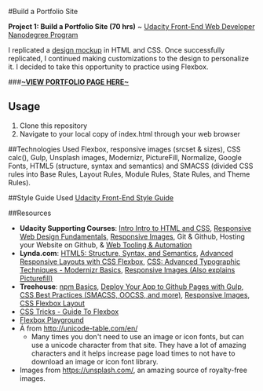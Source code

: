 #Build a Portfolio Site

**Project 1: Build a Portfolio Site (70 hrs)** ~ [Udacity Front-End Web Developer Nanodegree Program](https://www.udacity.com/course/front-end-web-developer-nanodegree--nd001)

I replicated a [design mockup](https://storage.googleapis.com/supplemental_media/udacityu/2655898586/design-mockup-portfolio.pdf) in HTML and CSS. Once successfully replicated, I continued making customizations to the design to personalize it. I decided to take this opportunity to practice using Flexbox. 

###[**~VIEW PORTFOLIO PAGE HERE~**](http://klammertime.github.io/P1-Portfolio-Site/)

Usage
-----
1. Clone this repository
2. Navigate to your local copy of index.html through your web browser 

##Technologies Used
Flexbox, responsive images (srcset & sizes), CSS calc(), Gulp, Unsplash images, Modernizr, PictureFill, Normalize, Google Fonts, HTML5 (structure, syntax and semantics) and SMACSS (divided CSS rules into Base Rules, Layout Rules, Module Rules, State Rules, and Theme Rules).

##Style Guide Used
[Udacity Front-End Style Guide](http://udacity.github.io/frontend-nanodegree-styleguide/)

##Resources
* **Udacity Supporting Courses**: [Intro Intro to HTML and CSS](https://www.udacity.com/course/intro-to-html-and-cs--ud304), [Responsive Web Design Fundamentals](https://www.udacity.com/course/responsive-web-design-fundamentals--ud893), [Responsive Images](https://www.udacity.com/course/responsive-images--ud882), Git & Github, Hosting your Website on Github, & [Web Tooling & Automation](https://www.udacity.com/course/web-tooling-automation--ud892)
* **Lynda.com**: [HTML5: Structure, Syntax, and Semantics](http://www.lynda.com/HTML-tutorials/HTML5-Structure-Syntax-Semantics/182177-2.html), [Advanced Responsive Layouts with CSS Flexbox](http://www.lynda.com/CSS-tutorials/Welcome/383780/423279-4.html), [CSS: Advanced Typographic Techniques - Modernizr Basics](http://www.lynda.com/jQuery-tutorials/Modernizr-basics/116350/149827-4.html), [Responsive Images (Also explains Picturefill)](http://www.lynda.com/CSS-tutorials/Welcome/372539/409277-4.html?)
* **Treehouse**: [npm Basics](https://teamtreehouse.com/library/npm-basics), [Deploy Your App to Github Pages with Gulp](https://teamtreehouse.com/library/deploy-your-app-to-github-pages-with-gulp), [CSS Best Practices (SMACSS, OOCSS, and more)](https://teamtreehouse.com/library/css-best-practices), [Responsive Images](https://teamtreehouse.com/library/responsive-images), [CSS Flexbox Layout](https://teamtreehouse.com/library/css-flexbox-layout)
* [CSS Tricks - Guide To Flexbox](https://css-tricks.com/snippets/css/a-guide-to-flexbox/)
* [Flexbox Playground](https://demos.scotch.io/visual-guide-to-css3-flexbox-flexbox-playground/demos/)
* Ǡ from http://unicode-table.com/en/
  * Many times you don't need to use an image or icon fonts, but can use a unicode character from that site. They have a lot of amazing characters and it helps increase page load times to not have to download an image or icon font library.
* Images from https://unsplash.com/, an amazing source of royalty-free images.